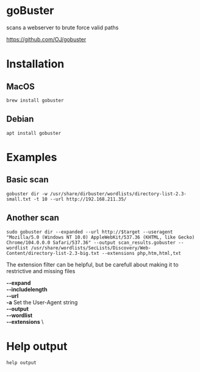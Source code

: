 # goBuster
scans a webserver to brute force valid paths

https://github.com/OJ/gobuster

# Installation
## MacOS
    brew install gobuster
## Debian
    apt install gobuster

# Examples

## Basic scan
    gobuster dir -w /usr/share/dirbuster/wordlists/directory-list-2.3-small.txt -t 10 --url http://192.168.211.35/

## Another scan
    sudo gobuster dir --expanded --url http://$target --useragent "Mozilla/5.0 (Windows NT 10.0) AppleWebKit/537.36 (KHTML, like Gecko) Chrome/104.0.0.0 Safari/537.36" --output scan_results.gobuster --wordlist /usr/share/wordlists/SecLists/Discovery/Web-Content/directory-list-2.3-big.txt --extensions php,htm,html,txt

The extension filter can be helpful, but be carefull about making it to restrictive and missing files

**--expand** \
**--includelength** \
**--url** \
**-a** Set the User-Agent string \
**--output** \
**--wordlist** \
**--extensions** \

# Help output
```
help output
```